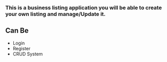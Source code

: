 ### This is a business listing application you will be able to create your own listing and manage/Update it.
## Can Be
- Login
- Register 
- CRUD System